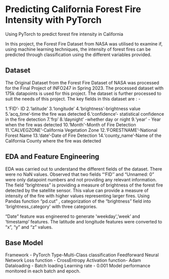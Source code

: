 # Predicting California Forest Fire Intensity with PyTorch
 Using PyTorch to predict forest fire intensity in California

 In this project, the Forest Fire Dataset from NASA was utilised to examine if, using machine learning techniques, the intensity of forest fires can be predicted through classification using the different variables provided.

## Dataset 

The Original Dataset from the Forest Fire Dataset of NASA  was processed for the Final Project of INFO247 in Spring 2023. The processed dataset with 175k datapoints is used for this project. The dataset is further processed to suit the needs of this project.
The key fields in this dataset are : -


<div class="columns" style="column-count: 2;">
1.‘FID’- ID
2.‘latitude’
3.‘longitude’
4.‘brightness’-brightness value
5.‘acq_time’-time the fire was detected
6.‘confidence’- statistical confidence in the fire detection
7.‘frp’ 
8.‘daynight’ -whether day or night
9.‘year’ - Year when the fire was detected
10.‘Month'-Month of Fire Detection
11.‘CALVEGZONE’-California Vegetation Zone
12.‘FORESTNAME’-National Forest Name
13.‘date’-Date of Fire Detection
14.‘county_name’-Name of the California County where the fire was detected

</div>

## EDA and Feature Engineering

EDA was carried out to understand the different fields of the dataset. There were no NaN values. Observed that two fields “‘FID’’ and “Unnamed: 0” were only datapoint numbers and not providing any relevant information. 
The field “brightness” is providing a measure of brightness of the forest fire detected by the satellite sensor. This value can provide a measure of intensity of the fire with higher values representing larger fires. Using Pandas function “pd.cut” , categorization of the “brightness” field into 'brightness_category' with three categories. 

“Date” feature was engineered to generate 'weekday',’week’ and ‘timestamp’ features. The latitude and longitude features were converted to “x”, “y” and “z” values.

## Base Model

Framework - PyTorch
Type-Multi-Class classification Feedforward Neural Network
Loss function - CrossEntropy 
Activation function- Adam
Dataloading - Batch loading
Learning rate - 0.001
Model performance monitored in each batch and epoch. 
